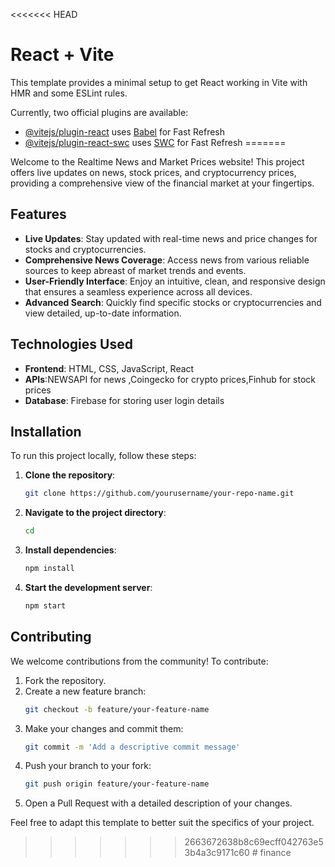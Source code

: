 <<<<<<< HEAD
# React + Vite

This template provides a minimal setup to get React working in Vite with HMR and some ESLint rules.

Currently, two official plugins are available:

- [@vitejs/plugin-react](https://github.com/vitejs/vite-plugin-react/blob/main/packages/plugin-react/README.md) uses [Babel](https://babeljs.io/) for Fast Refresh
- [@vitejs/plugin-react-swc](https://github.com/vitejs/vite-plugin-react-swc) uses [SWC](https://swc.rs/) for Fast Refresh
=======


Welcome to the Realtime News and Market Prices website! This project offers live updates on news, stock prices, and cryptocurrency prices, providing a comprehensive view of the financial market at your fingertips.

## Features

- **Live Updates**: Stay updated with real-time news and price changes for stocks and cryptocurrencies.
- **Comprehensive News Coverage**: Access news from various reliable sources to keep abreast of market trends and events.
- **User-Friendly Interface**: Enjoy an intuitive, clean, and responsive design that ensures a seamless experience across all devices.
- **Advanced Search**: Quickly find specific stocks or cryptocurrencies and view detailed, up-to-date information.

## Technologies Used

- **Frontend**: HTML, CSS, JavaScript, React
- **APIs**:NEWSAPI for news ,Coingecko for crypto prices,Finhub for stock prices
- **Database**: Firebase for storing user login details

## Installation

To run this project locally, follow these steps:

1. **Clone the repository**:
   ```bash
   git clone https://github.com/yourusername/your-repo-name.git
   ```

2. **Navigate to the project directory**:
   ```bash
   cd 
   ```

3. **Install dependencies**:
   ```bash
   npm install
   ```



4. **Start the development server**:
   ```bash
   npm start
   ```

## Contributing

We welcome contributions from the community! To contribute:

1. Fork the repository.
2. Create a new feature branch:
   ```bash
   git checkout -b feature/your-feature-name
   ```
3. Make your changes and commit them:
   ```bash
   git commit -m 'Add a descriptive commit message'
   ```
4. Push your branch to your fork:
   ```bash
   git push origin feature/your-feature-name
   ```
5. Open a Pull Request with a detailed description of your changes.





Feel free to adapt this template to better suit the specifics of your project.
>>>>>>> 2663672638b8c69ecff042763e53b4a3c9171c60
#   f i n a n c e  
 